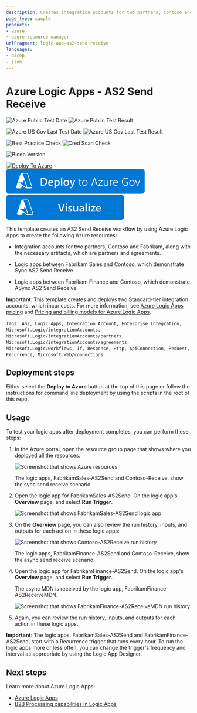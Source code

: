 ```yaml
---
description: Creates integration accounts for two partners, Contoso and Fabrikam, including the artifacts for partners and agreements. The template also creates logic apps between Fabrikam Sales and Contoso to demonstrate synchronous AS2 Send Receive. The template also creates logic apps between Fabrikam Finance and Contoso, which demonstrate asynchronous AS2 Send Receive.
page_type: sample
products:
- azure
- azure-resource-manager
urlFragment: logic-app-as2-send-receive
languages:
- bicep
- json
---
```

# Azure Logic Apps - AS2 Send Receive

![Azure Public Test Date](https://azurequickstartsservice.blob.core.windows.net/badges/quickstarts/microsoft.logic/logic-app-as2-send-receive/PublicLastTestDate.svg)
![Azure Public Test Result](https://azurequickstartsservice.blob.core.windows.net/badges/quickstarts/microsoft.logic/logic-app-as2-send-receive/PublicDeployment.svg)

![Azure US Gov Last Test Date](https://azurequickstartsservice.blob.core.windows.net/badges/quickstarts/microsoft.logic/logic-app-as2-send-receive/FairfaxLastTestDate.svg)
![Azure US Gov Last Test Result](https://azurequickstartsservice.blob.core.windows.net/badges/quickstarts/microsoft.logic/logic-app-as2-send-receive/FairfaxDeployment.svg)

![Best Practice Check](https://azurequickstartsservice.blob.core.windows.net/badges/quickstarts/microsoft.logic/logic-app-as2-send-receive/BestPracticeResult.svg)
![Cred Scan Check](https://azurequickstartsservice.blob.core.windows.net/badges/quickstarts/microsoft.logic/logic-app-as2-send-receive/CredScanResult.svg)

![Bicep Version](https://azurequickstartsservice.blob.core.windows.net/badges/quickstarts/microsoft.logic/logic-app-as2-send-receive/BicepVersion.svg)

[![Deploy To Azure](https://raw.githubusercontent.com/cplemm/azure-quickstart-templates/master/1-CONTRIBUTION-GUIDE/images/deploytoazure.svg?sanitize=true)](https://portal.azure.com/#create/Microsoft.Template/uri/https%3A%2F%2Fraw.githubusercontent.com%2Fcplemm%2Fazure-quickstart-templates%2Fmaster%2Fquickstarts%2Fmicrosoft.logic%2Flogic-app-as2-send-receive%2Fazuredeploy.json)
[![Deploy To Azure US Gov](https://raw.githubusercontent.com/Azure/azure-quickstart-templates/master/1-CONTRIBUTION-GUIDE/images/deploytoazuregov.svg?sanitize=true)](https://portal.azure.us/#create/Microsoft.Template/uri/https%3A%2F%2Fraw.githubusercontent.com%2FAzure%2Fazure-quickstart-templates%2Fmaster%2Fquickstarts%2Fmicrosoft.logic%2Flogic-app-as2-send-receive%2Fazuredeploy.json)
[![Visualize](https://raw.githubusercontent.com/Azure/azure-quickstart-templates/master/1-CONTRIBUTION-GUIDE/images/visualizebutton.svg?sanitize=true)](http://armviz.io/#/?load=https%3A%2F%2Fraw.githubusercontent.com%2FAzure%2Fazure-quickstart-templates%2Fmaster%2Fquickstarts%2Fmicrosoft.logic%2Flogic-app-as2-send-receive%2Fazuredeploy.json)

This template creates an AS2 Send Receive workflow by using Azure Logic Apps to create the following Azure resources:

- Integration accounts for two partners, Contoso and Fabrikam, along with the necessary artifacts, which are partners and agreements.

- Logic apps between Fabrikam Sales and Contoso, which demonstrate Sync AS2 Send Receive.

- Logic apps between Fabrikam Finance and Contoso, which demonstrate ASync AS2 Send Receive.

**Important**: This template creates and deploys two Standard-tier integration accounts, which incur costs. For more information, see [Azure Logic Apps pricing](https://azure.microsoft.com/pricing/details/logic-apps/) and [Pricing and billing models for Azure Logic Apps](https://docs.microsoft.com/azure/logic-apps/logic-apps-pricing).

`Tags: AS2, Logic Apps, Integration Account, Enterprise Integration, Microsoft.Logic/integrationAccounts, Microsoft.Logic/integrationAccounts/partners, Microsoft.Logic/integrationAccounts/agreements, Microsoft.Logic/workflows, If, Response, Http, ApiConnection, Request, Recurrence, Microsoft.Web/connections`

## Deployment steps

Either select the **Deploy to Azure** button at the top of this page or follow the instructions for command line deployment by using the scripts in the root of this repo.

## Usage

To test your logic apps after deployment completes, you can perform these steps:

1. In the Azure portal, open the resource group page that shows where you deployed all the resources.

   ![Screenshot that shows Azure resources](images/azure-resources.png)

   The logic apps, FabrikamSales-AS2Send and Contoso-Receive, show the sync send receive scenario.

1. Open the logic app for FabrikamSales-AS2Send. On the logic app's **Overview** page, and select **Run Trigger**.

   ![Screenshot that shows FabrikamSales-AS2Send logic app](images/fabrikamsales-as2send.png)

1. On the **Overview** page, you can also review the run history, inputs, and outputs for each action in these logic apps:

   ![Screenshot that shows Contoso-AS2Receive run history](images/contoso-as2receive-runhistory.png)

   The logic apps, FabrikamFinance-AS2Send and Contoso-Receive, show the async send receive scenario.

1. Open the logic app for FabrikamFinance-AS2Send. On the logic app's **Overview** page, and select **Run Trigger**.

   The async MDN is received by the logic app, FabrikamFinance-AS2ReceiveMDN.

   ![Screenshot that shows FabrikamFinance-AS2ReceiveMDN run history](images/fabrikamfinance-as2receivemdn-runhistory.png)

1. Again, you can review the run history, inputs, and outputs for each action in these logic apps.

**Important**: The logic apps, FabrikamSales-AS2Send and FabrikamFinance-AS2Send, start with a Recurrence trigger that runs every hour. To run the logic apps more or less often, you can change the trigger's frequency and interval as appropriate by using the Logic App Designer.

## Next steps

Learn more about Azure Logic Apps:

* [Azure Logic Apps](https://docs.microsoft.com/azure/logic-apps/logic-apps-overview)
* [B2B Processing capabilities in Logic Apps](https://docs.microsoft.com/azure/logic-apps/logic-apps-enterprise-integration-overview)
